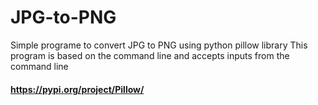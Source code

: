 # JPG-to-PNG
 Simple programe to convert JPG to PNG using python pillow library
This program is based on the command line and accepts inputs from the command line
#### https://pypi.org/project/Pillow/
